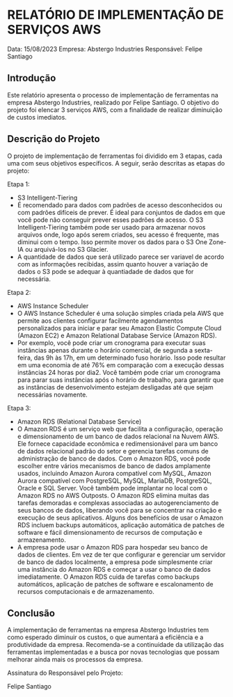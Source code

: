 # RELATÓRIO DE IMPLEMENTAÇÃO DE SERVIÇOS AWS

Data: 15/08/2023
Empresa: Abstergo Industries 
Responsável: Felipe Santiago

## Introdução
Este relatório apresenta o processo de implementação de ferramentas na empresa Abstergo Industries, realizado por Felipe Santiago. O objetivo do projeto foi elencar 3 serviços AWS, com a finalidade de realizar diminuição de custos imediatos.

## Descrição do Projeto
O projeto de implementação de ferramentas foi dividido em 3 etapas, cada uma com seus objetivos específicos. A seguir, serão descritas as etapas do projeto:

Etapa 1: 
- S3 Intelligent-Tiering
- É recomendado para dados com padrões de acesso desconhecidos ou com padrões difíceis de prever. É ideal para conjuntos de dados em que você pode não conseguir prever esses padrões de acesso. O S3 Intelligent-Tiering também pode ser usado para armazenar novos arquivos onde, logo após serem criados, seu acesso é frequente, mas diminui com o tempo. Isso permite mover os dados para o S3 One Zone-IA ou arquivá-los no S3 Glacier.
- A quantidade de dados que será utilizado parece ser variavel de acordo com as informações recibidas, assim quanto houver a variação de dados o S3 pode se adequar à quantiadade de dados que for necessária.

Etapa 2: 
- AWS Instance Scheduler
- O AWS Instance Scheduler é uma solução simples criada pela AWS que permite aos clientes configurar facilmente agendamentos personalizados para iniciar e parar seu Amazon Elastic Compute Cloud (Amazon EC2) e Amazon Relational Database Service (Amazon RDS).
- Por exemplo, você pode criar um cronograma para executar suas instâncias apenas durante o horário comercial, de segunda a sexta-feira, das 9h às 17h, em um determinado fuso horário. Isso pode resultar em uma economia de até 76% em comparação com a execução dessas instâncias 24 horas por dia2. Você também pode criar um cronograma para parar suas instâncias após o horário de trabalho, para garantir que as instâncias de desenvolvimento estejam desligadas até que sejam necessárias novamente.

Etapa 3: 
- Amazon RDS (Relational Database Service)
- O Amazon RDS é um serviço web que facilita a configuração, operação e dimensionamento de um banco de dados relacional na Nuvem AWS. Ele fornece capacidade econômica e redimensionável para um banco de dados relacional padrão do setor e gerencia tarefas comuns de administração de banco de dados. Com o Amazon RDS, você pode escolher entre vários mecanismos de banco de dados amplamente usados, incluindo Amazon Aurora compatível com MySQL, Amazon Aurora compatível com PostgreSQL, MySQL, MariaDB, PostgreSQL, Oracle e SQL Server. Você também pode implantar no local com o Amazon RDS no AWS Outposts. O Amazon RDS elimina muitas das tarefas demoradas e complexas associadas ao autogerenciamento de seus bancos de dados, liberando você para se concentrar na criação e execução de seus aplicativos. Alguns dos benefícios de usar o Amazon RDS incluem backups automáticos, aplicação automática de patches de software e fácil dimensionamento de recursos de computação e armazenamento.
- A empresa pode usar o Amazon RDS para hospedar seu banco de dados de clientes. Em vez de ter que configurar e gerenciar um servidor de banco de dados localmente, a empresa pode simplesmente criar uma instância do Amazon RDS e começar a usar o banco de dados imediatamente. O Amazon RDS cuida de tarefas como backups automáticos, aplicação de patches de software e escalonamento de recursos computacionais e de armazenamento.



## Conclusão
A implementação de ferramentas na empresa Abstergo Industries tem como esperado diminuir os custos, o que aumentará a eficiência e a produtividade da empresa. Recomenda-se a continuidade da utilização das ferramentas implementadas e a busca por novas tecnologias que possam melhorar ainda mais os processos da empresa.

Assinatura do Responsável pelo Projeto:

Felipe Santiago
